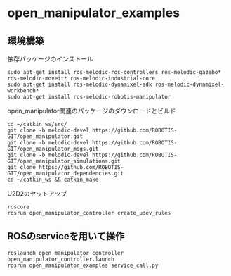 # open_manipulator_examples

## 環境構築


依存パッケージのインストール

```
sudo apt-get install ros-melodic-ros-controllers ros-melodic-gazebo* ros-melodic-moveit* ros-melodic-industrial-core
sudo apt-get install ros-melodic-dynamixel-sdk ros-melodic-dynamixel-workbench*
sudo apt-get install ros-melodic-robotis-manipulator
```

open_manipulator関連のパッケージのダウンロードとビルド

```
cd ~/catkin_ws/src/
git clone -b melodic-devel https://github.com/ROBOTIS-GIT/open_manipulator.git
git clone -b melodic-devel https://github.com/ROBOTIS-GIT/open_manipulator_msgs.git
git clone -b melodic-devel https://github.com/ROBOTIS-GIT/open_manipulator_simulations.git
git clone https://github.com/ROBOTIS-GIT/open_manipulator_dependencies.git
cd ~/catkin_ws && catkin_make
```

U2D2のセットアップ

```
roscore
rosrun open_manipulator_controller create_udev_rules
```

## ROSのserviceを用いて操作

```
roslaunch open_manipulator_controller open_manipulator_controller.launch
rosrun open_manipulator_examples service_call.py
```